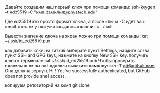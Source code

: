 Давайте создадим наш первый ключ при помощи команды:
ssh-keygen -t ed25519 -C "имя.фамилия@phystech.edu"

Где ed25519 это просто формат ключа, а после ключа -C идёт ваш email.
есть ли у нас уже созданные ключи:
ls ~/.ssh

 Вывести значение ключа на экран можно при помощи команды:
cat ~/.ssh/id_ed25519.pub

как добавить ключ на гитхаб
выберите пункт Settings, найдите слева пункт SSH and GPG keys, нажмите на кнопку New SSH key.
получить ключ в терминале
cat ~/.ssh/id_ed25519.pub
Чтобы проверить правильно ли вы всё сделали вызовите команду:
ssh -T git@github.com
Она должна вернуть
Hi <username>! You've successfully authenticated, but GitHub does not provide shell access.

копируем репозиторий на комп
git clone <url>
